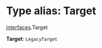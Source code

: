 # Type alias: Target

[interfaces](/auto-docs/fixed-layout-editor/modules/interfaces.md).Target

**Target**: `LegacyTarget`

